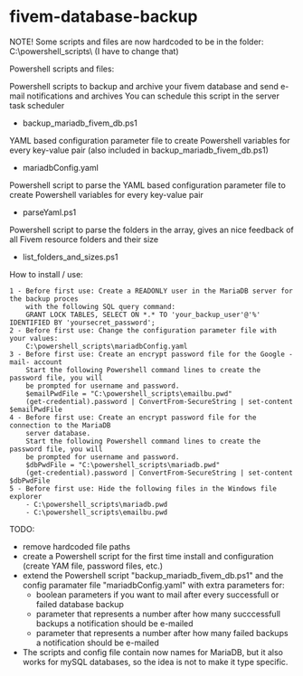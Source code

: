 # fivem-database-backup

NOTE!
Some scripts and files are now hardcoded to be in the folder: C:\powershell_scripts\ (I have to change that)

Powershell scripts and files:

Powershell scripts to backup and archive your fivem database and send e-mail notifications and archives
You can schedule this script in the server task scheduler
- backup_mariadb_fivem_db.ps1

YAML based configuration parameter file to create Powershell variables for every key-value pair (also included in backup_mariadb_fivem_db.ps1)
- mariadbConfig.yaml

Powershell script to parse the YAML based configuration parameter file to create Powershell variables for every key-value pair
- parseYaml.ps1

Powershell script to parse the folders in the array, gives an nice feedback of all Fivem resource folders and their size
- list_folders_and_sizes.ps1


How to install / use:

    1 - Before first use: Create a READONLY user in the MariaDB server for the backup proces
        with the following SQL query command:
        GRANT LOCK TABLES, SELECT ON *.* TO 'your_backup_user'@'%' IDENTIFIED BY 'yoursecret_password';        
    2 - Before first use: Change the configuration parameter file with your values:
        C:\powershell_scripts\mariadbConfig.yaml
    3 - Before first use: Create an encrypt password file for the Google -mail- account
        Start the following Powershell command lines to create the password file, you will
        be prompted for username and password.
        $emailPwdFile = "C:\powershell_scripts\emailbu.pwd"
        (get-credential).password | ConvertFrom-SecureString | set-content $emailPwdFile
    4 - Before first use: Create an encrypt password file for the connection to the MariaDB
        server database.
        Start the following Powershell command lines to create the password file, you will
        be prompted for username and password.
        $dbPwdFile = "C:\powershell_scripts\mariadb.pwd"
        (get-credential).password | ConvertFrom-SecureString | set-content $dbPwdFile
    5 - Before first use: Hide the following files in the Windows file explorer
        - C:\powershell_scripts\mariadb.pwd
        - C:\powershell_scripts\emailbu.pwd


TODO:
- remove hardcoded file paths
- create a Powershell script for the first time install and configuration (create YAM file, password files, etc.)
- extend the Powershell script "backup_mariadb_fivem_db.ps1" and the config paramater file "mariadbConfig.yaml" with extra parameters for:
  - boolean parameters if you want to mail after every successfull or failed database backup
  - parameter that represents a number after how many succcessfull backups a notification should be e-mailed
  - parameter that represents a number after how many failed backups a notification should be e-mailed
- The scripts and config file contain now names for MariaDB, but it also works for mySQL databases, so the idea is not to make it type specific.
